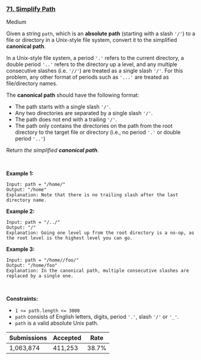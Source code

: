 ### [71. Simplify Path](https://leetcode.com/problems/simplify-path/)

Medium

Given a string `` path ``, which is an __absolute path__ (starting with a slash `` '/' ``) to a file or directory in a Unix-style file system, convert it to the simplified __canonical path__.

In a Unix-style file system, a period `` '.' `` refers to the current directory, a double period `` '..' `` refers to the directory up a level, and any multiple consecutive slashes (i.e. `` '//' ``) are treated as a single slash `` '/' ``. For this problem, any other format of periods such as `` '...' `` are treated as file/directory names.

The __canonical path__ should have the following format:

*   The path starts with a single slash `` '/' ``.
*   Any two directories are separated by a single slash `` '/' ``.
*   The path does not end with a trailing `` '/' ``.
*   The path only contains the directories on the path from the root directory to the target file or directory (i.e., no period `` '.' `` or double period `` '..' ``)

Return _the simplified __canonical path___.

 

__Example 1:__

```
Input: path = "/home/"
Output: "/home"
Explanation: Note that there is no trailing slash after the last directory name.
```

__Example 2:__

```
Input: path = "/../"
Output: "/"
Explanation: Going one level up from the root directory is a no-op, as the root level is the highest level you can go.
```

__Example 3:__

```
Input: path = "/home//foo/"
Output: "/home/foo"
Explanation: In the canonical path, multiple consecutive slashes are replaced by a single one.
```

 

__Constraints:__

*   `` 1 <= path.length <= 3000 ``
*   `` path `` consists of English letters, digits, period `` '.' ``, slash `` '/' `` or `` '_' ``.
*   `` path `` is a valid absolute Unix path.

| Submissions    | Accepted     | Rate   |
| -------------- | ------------ | ------ |
| 1,063,874 | 411,253 | 38.7% |